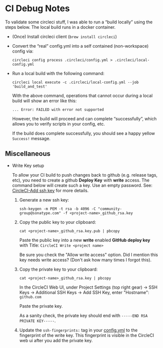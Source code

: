 CI Debug Notes
================
To validate some circleci stuff, I was able to run a “build locally” using the steps below.
The local build runs in a docker container.

  * (Once) Install circleci client (`brew install circleci`)

  * Convert the “real” config.yml into a self contained (non-workspace) config via:

        circleci config process .circleci/config.yml > .circleci/local-config.yml

  * Run a local build with the following command:
          
        circleci local execute -c .circleci/local-config.yml --job 'build_and_test'

    With the above command, operations that cannot occur during a local build will show an error like this:
     
      ```
      ... Error: FAILED with error not supported
      ```
    
      However, the build will proceed and can complete “successfully”, which allows you to verify scripts in your config, etc.
      
      If the build does complete successfully, you should see a happy yellow `Success!` message.

Miscellaneous
-------------

* Write Key setup

  To allow your CI build to push changes back to github (e.g. release tags, etc), you need to create
  a github **Deploy Key** with **write** access. The command below will create such a key. Use an empty password.
  See: [CircleCI-Add ssh key](https://circleci.com/docs/2.0/add-ssh-key/#steps) for more details.
  
  1. Generate a new ssh key:
    
         ssh-keygen -m PEM -t rsa -b 4096 -C "community-group@sonatype.com" -f <project-name>_github_rsa.key
        
  2. Copy the public key to your clipboard:
  
         cat <project-name>_github_rsa.key.pub | pbcopy

     Paste the public key into a new **write** enabled **GitHub deploy key** with Title: `CircleCI Write <project name>`
    
     Be sure you check the "Allow write access" option. 
     Did I mention this key needs write access? (Don't ask how many times I forgot this).
  
  3. Copy the private key to your clipboard:  
        
         cat <project-name>_github_rsa.key | pbcopy        

     In the CircleCI Web UI, under Project Settings (top right gear) -> SSH Keys -> Additional SSH Keys -> Add SSH Key, 
     enter "Hostname": `github.com`
    
     Paste the private key.
        
     As a sanity check, the private key should end with `-----END RSA PRIVATE KEY-----`.
    
  4. Update the `ssh-fingerprints:` tag in your [config.yml](config.yml) to the fingerprint of the write key.
     This fingerprint is visible in the CircleCI web ui after you add the private key.
